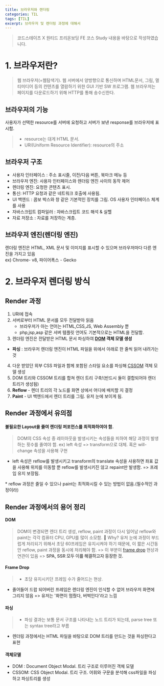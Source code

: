 ```yaml
---
title: 브라우저와 렌더링
categories: TIL
tags: [TIL]
excerpt: 브라우저 및 렌더링 과정에 대해서
---
```


> 코드스테이츠 X 원티드 프리온보딩 FE 코스 Study 내용을 바탕으로 작성하였습니다.

# 1. 브라우저란?

> 웹 브라우저(=웹탐색기). 웹 서버에서 양방향으로 통신하며 HTML문서, 그림, 멀티미디어 등의 컨텐츠를 열람하기 위한 GUI 기반 SW 프로그램.
> 웹 브라우저는 페이지를 다운로드하기 위해 HTTP를 통해 송수신한다.

## 브라우저의 기능

사용자가 선택한 resource를 서버에 요청하고 서버가 보낸 response를 브라우저에 표시함.

> - resource는 대게 HTML 문서.
> - URI(Uniform Resource Identifier): resource의 주소

## 브라우저 구조

- 사용자 인터페이스 : 주소 표시줄, 이전/다음 버튼, 북마크 메뉴 등
- 브라우저 엔진: 사용자 인터페이스와 렌더링 엔진 사이의 동작 제어
- 렌더링 엔진: 요청한 콘텐츠 표시.
- 통신: HTTP 요청과 같은 네트워크 호출에 사용됨.
- UI 백엔드 : 콤보 박스와 창 같은 기본적인 장치를 그림. OS 사용자 인터페이스 체계를 사용
- 자바스크립트 컴파일러 : 자바스크립트 코드 해석 & 실핼
- 자료 저장소 : 자료를 저장하는 계층.

## 브라우저 엔진(렌더링 엔진)

렌더링 엔진은 HTML, XML 문서 및 이미지를 표시할 수 있으며 브라우저마다 다른 엔진을 가지고 있음  
ex) Chrome- v8, 파이어폭스 - Gecko

# 2. 브라우저 렌더링 방식

## Render 과정

1. URI에 접속
2. 서버로부터 HTML 문서를 모두 전달받아 읽음
   - 브라우저가 아는 언어는 HTML,CSS,JS, Web Assembly 뿐
   - php,jsp,asp 같은 서버 템플릿 언어도 기본적으로는 HTML을 전달함.
3. 렌더링 엔진은 전달받은 HTML 문서 파싱하여 **[DOM](#dom) 객체 모델 생성**

- **파싱** : 브라우저 렌더링 엔진이 HTML 파일을 위에서 아래로 한 줄씩 읽어 내려가는 것

4. 다운 받았던 외부 CSS 파일과 함께 포함된 스타일 요소를 파싱해 [CSSOM](#cssom) 객체 모델 생성
5. DOM 트리와 CSSOM 트리를 합쳐 렌더 트리 구축!(반드시 둘이 결합되어야 렌더 트리가 생성됨)
6. **Reflow** - 렌더 트리의 각 노드를 화면 상에서 어디에 배치할 지 결정
7. **Paint** - UI 백엔드에서 렌더 트리를 그림. 유저 눈에 보이게 됨.

## Render 과정에서 유의점

#### 불필요한 Layout을 줄여 렌더링 퍼포먼스를 최적화하여야 함.

> DOM의 CSS 속성 중 레이아웃을 발생시키는 속성들을 피하여 해당 과정이 발생하는 횟수를 줄여야 함.
> ex) left 속성 => transform으로 대체. 혹은 will-change 속성을 사용해 구현

- left 속성은 reflow를 발생시키고 transform의 translate 속성을 사용하면 좌표 값을 사용해 위치를 이동할 뿐 reflow를 발생시키진 않고 repaint만 발생함. => 프레임 유지 보장됨.

\* reflow 과정은 줄일 수 있으나 paint는 최적화시킬 수 있는 방법이 없음.(필수적인 과정이라)

## Render 과정에서의 용어 정리

#### DOM

> DOM이 변경되면 렌더 트리 생성, reflow, paint 과정이 다시 일어남
> reflow와 paint는 각각 컴퓨터 CPU, GPU를 많이 소모함.
> 🤔 Why? 유저 눈에 과정이 부드럽게 처리되기 위해서 초당 60프레임은 유지시켜야 하기 때문에, 이 짧은 시간동안 reflow, paint 과정을 동시에 처리해야 함. => 이 부분이 [frame drop](#frame-drop) 현상과 연관이 있음
> => **SPA, SSR 모두 이를 해결하고자 등장한 것.**

#### Frame Drop

> - 초당 유지시키던 프레임 수가 줄어드는 현상.

- 줄어들어 드랍 되어버린 프레임은 렌더링 엔진이 인식할 수 없어 브라우저 화면에 그리지 않음
  => 유저는 '화면이 멈췄다, 버벅인다'라고 느낌

#### 파싱

> - 파싱 결과는 보통 문서 구조를 나타내는 노드 트리가 되는데, parse tree 또는 syntax tree라고 부름

- 렌더링 과정에서는 HTML 파일을 바탕으로 DOM 트리를 만드는 것을 파싱한다고 표현

#### 객체모델

- DOM : Document Object Modal. 트리 구조로 이루어진 객체 모델
- CSSOM: CSS Object Modal. 트리 구조. 어휘와 구문을 분석해 css파일을 파싱하고 파싱트리를 생성
